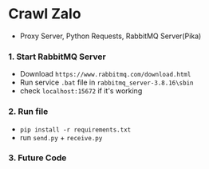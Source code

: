 # Crawl Zalo 
- Proxy Server, Python Requests, RabbitMQ Server(Pika)

### 1. Start RabbitMQ Server
- Download `https://www.rabbitmq.com/download.html`
- Run service `.bat` file in `rabbitmq_server-3.8.16\sbin`
- check `localhost:15672` if it's working
### 2. Run file
- `pip install -r requirements.txt`
- run `send.py` + `receive.py`
### 3. Future Code

